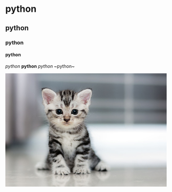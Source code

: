 # python
## python
### python
#### python


*python*
**python**
_python_
~python~

![cute_cat](4-ways-cheer-up-depressed-cat.jpg)
